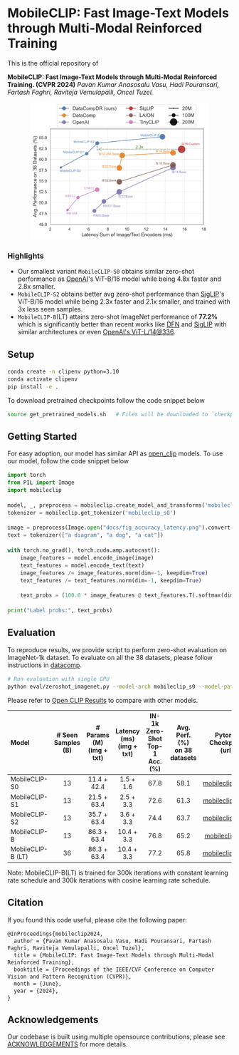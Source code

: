 # MobileCLIP: Fast Image-Text Models through Multi-Modal Reinforced Training

This is the official repository of 

**MobileCLIP: Fast Image-Text Models through Multi-Modal Reinforced Training. (CVPR 2024)**
*Pavan Kumar Anasosalu Vasu, Hadi Pouransari, Fartash Faghri, Raviteja Vemulapalli, Oncel Tuzel.*

[//]: # (![MobileCLIP Performance]&#40;docs/fig_accuracy_latency.png&#41;)
<p align="center">
<img src="docs/fig_accuracy_latency.png" alt="Accuracy vs latency figure." width="400"/>
</p>

### Highlights
* Our smallest variant `MobileCLIP-S0` obtains similar zero-shot performance as [OpenAI](https://arxiv.org/abs/2103.00020)'s ViT-B/16 model while being 4.8x faster and 2.8x smaller.
* `MobileCLIP-S2` obtains better avg zero-shot performance than [SigLIP](https://arxiv.org/abs/2303.15343)'s ViT-B/16 model while being 2.3x faster and 2.1x smaller, and trained with 3x less seen samples.
* `MobileCLIP-B`(LT) attains zero-shot ImageNet performance of **77.2%** which is significantly better than recent works like [DFN](https://arxiv.org/abs/2309.17425) and [SigLIP](https://arxiv.org/abs/2303.15343) with similar architectures or even [OpenAI's ViT-L/14@336](https://arxiv.org/abs/2103.00020).

## Setup
```bash
conda create -n clipenv python=3.10
conda activate clipenv
pip install -e .
```
To download pretrained checkpoints follow the code snippet below
```bash
source get_pretrained_models.sh   # Files will be downloaded to `checkpoints` directory.
```

## Getting Started
For easy adoption, our model has similar API as [open_clip](https://github.com/mlfoundations/open_clip) models.
To use our model, follow the code snippet below
```python
import torch
from PIL import Image
import mobileclip

model, _, preprocess = mobileclip.create_model_and_transforms('mobileclip_s0', pretrained='/path/to/mobileclip_s0.pt')
tokenizer = mobileclip.get_tokenizer('mobileclip_s0')

image = preprocess(Image.open("docs/fig_accuracy_latency.png").convert('RGB')).unsqueeze(0)
text = tokenizer(["a diagram", "a dog", "a cat"])

with torch.no_grad(), torch.cuda.amp.autocast():
    image_features = model.encode_image(image)
    text_features = model.encode_text(text)
    image_features /= image_features.norm(dim=-1, keepdim=True)
    text_features /= text_features.norm(dim=-1, keepdim=True)

    text_probs = (100.0 * image_features @ text_features.T).softmax(dim=-1)

print("Label probs:", text_probs)
```

## Evaluation
To reproduce results, we provide script to perform zero-shot evaluation on ImageNet-1k dataset. 
To evaluate on all the 38 datasets, please follow instructions in [datacomp](https://github.com/mlfoundations/datacomp).
```bash
# Run evaluation with single GPU
python eval/zeroshot_imagenet.py --model-arch mobileclip_s0 --model-path /path/to/mobileclip_s0.pt
```

Please refer to [Open CLIP Results](https://github.com/mlfoundations/open_clip/blob/main/docs/openclip_results.csv) to compare with other models.

| Model             |   # Seen <BR>Samples (B)   | # Params (M) <BR> (img + txt) | Latency (ms) <BR> (img + txt)  | IN-1k Zero-Shot <BR> Top-1 Acc. (%) | Avg. Perf. (%) <BR> on 38 datasets |                                            Pytorch Checkpoint (url)                                            |
|:------------------|:----------------------:|:-----------------------------:|:------------------------------:|:-----------------------------------:|:----------------------------------:|:--------------------------------------------------------------------------------------------------------------:|
| MobileCLIP-S0     |           13           |          11.4 + 42.4          |           1.5 + 1.6            |                67.8                 |                58.1                |  [mobileclip_s0.pt](https://docs-assets.developer.apple.com/ml-research/datasets/mobileclip/mobileclip_s0.pt)  |
| MobileCLIP-S1     |           13           |          21.5 + 63.4          |           2.5 + 3.3           |                72.6                 |                61.3                |  [mobileclip_s1.pt](https://docs-assets.developer.apple.com/ml-research/datasets/mobileclip/mobileclip_s1.pt)  |
| MobileCLIP-S2     |           13           |          35.7 + 63.4          |           3.6 + 3.3           |                74.4                 |                63.7                |  [mobileclip_s2.pt](https://docs-assets.developer.apple.com/ml-research/datasets/mobileclip/mobileclip_s2.pt)  |
| MobileCLIP-B      |           13           |          86.3 + 63.4          |          10.4 + 3.3           |                76.8                 |                65.2                |   [mobileclip_b.pt](https://docs-assets.developer.apple.com/ml-research/datasets/mobileclip/mobileclip_b.pt)   |
| MobileCLIP-B (LT) |           36           |          86.3 + 63.4          |          10.4 + 3.3           |                77.2                 |                65.8                | [mobileclip_blt.pt](https://docs-assets.developer.apple.com/ml-research/datasets/mobileclip/mobileclip_blt.pt) |

Note: MobileCLIP-B(LT) is trained for 300k iterations with constant learning rate schedule and 300k iterations with cosine learning rate schedule.

## Citation
If you found this code useful, please cite the following paper:
```
@InProceedings{mobileclip2024,
  author = {Pavan Kumar Anasosalu Vasu, Hadi Pouransari, Fartash Faghri, Raviteja Vemulapalli, Oncel Tuzel},
  title = {MobileCLIP: Fast Image-Text Models through Multi-Modal Reinforced Training},
  booktitle = {Proceedings of the IEEE/CVF Conference on Computer Vision and Pattern Recognition (CVPR)},
  month = {June},
  year = {2024},
}
```

## Acknowledgements
Our codebase is built using multiple opensource contributions, please see [ACKNOWLEDGEMENTS](ACKNOWLEDGEMENTS) for more details. 
